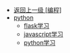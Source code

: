 - [返回上一级 [编程]](编程/)
- [python](编程/python/)
  - [flask学习](编程/python/flask学习.md)
  - [javascript学习](编程/python/javascript学习.md)
  - [python学习](编程/python/python学习.md)
